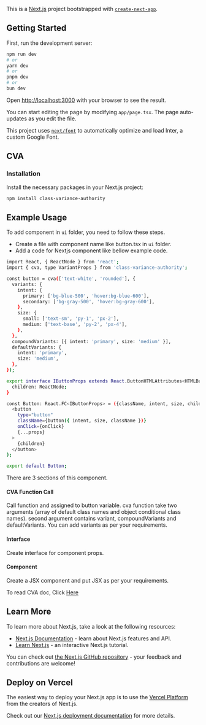 This is a [Next.js](https://nextjs.org/) project bootstrapped with [`create-next-app`](https://github.com/vercel/next.js/tree/canary/packages/create-next-app).

## Getting Started

First, run the development server:

```bash
npm run dev
# or
yarn dev
# or
pnpm dev
# or
bun dev
```

Open [http://localhost:3000](http://localhost:3000) with your browser to see the result.

You can start editing the page by modifying `app/page.tsx`. The page auto-updates as you edit the file.

This project uses [`next/font`](https://nextjs.org/docs/basic-features/font-optimization) to automatically optimize and load Inter, a custom Google Font.

## CVA

### Installation

Install the necessary packages in your Next.js project:

```bash
npm install class-variance-authority
```

## Example Usage

To add component in `ui` folder, you need to follow these steps.

- Create a file with component name like button.tsx in `ui` folder.
- Add a code for Nextjs component like bellow example code.

```bash
import React, { ReactNode } from 'react';
import { cva, type VariantProps } from 'class-variance-authority';

const button = cva(['text-white', 'rounded'], {
  variants: {
    intent: {
      primary: ['bg-blue-500', 'hover:bg-blue-600'],
      secondary: ['bg-gray-500', 'hover:bg-gray-600'],
    },
    size: {
      small: ['text-sm', 'py-1', 'px-2'],
      medium: ['text-base', 'py-2', 'px-4'],
    },
  },
  compoundVariants: [{ intent: 'primary', size: 'medium' }],
  defaultVariants: {
    intent: 'primary',
    size: 'medium',
  },
});

export interface IButtonProps extends React.ButtonHTMLAttributes<HTMLButtonElement>, VariantProps<typeof button> {
  children: ReactNode;
}

const Button: React.FC<IButtonProps> = ({className, intent, size, children, onClick, ...props}): ReactNode => (
  <button
    type="button"
    className={button({ intent, size, className })}
    onClick={onClick}
    {...props}
  >
    {children}
  </button>
);

export default Button;
```

There are 3 sections of this component.

#### CVA Function Call

Call function and assigned to button variable. cva function take two arguments (array of default class names and object conditional class names). second argument contains variant, compoundVariants and defaultVariants. You can add variants as per your requirements.

#### Interface

Create interface for component props.

#### Component

Create a JSX component and put JSX as per your requirements.

To read CVA doc, Click [Here](https://cva.style/docs)

## Learn More

To learn more about Next.js, take a look at the following resources:

- [Next.js Documentation](https://nextjs.org/docs) - learn about Next.js features and API.
- [Learn Next.js](https://nextjs.org/learn) - an interactive Next.js tutorial.

You can check out [the Next.js GitHub repository](https://github.com/vercel/next.js/) - your feedback and contributions are welcome!

## Deploy on Vercel

The easiest way to deploy your Next.js app is to use the [Vercel Platform](https://vercel.com/new?utm_medium=default-template&filter=next.js&utm_source=create-next-app&utm_campaign=create-next-app-readme) from the creators of Next.js.

Check out our [Next.js deployment documentation](https://nextjs.org/docs/deployment) for more details.
